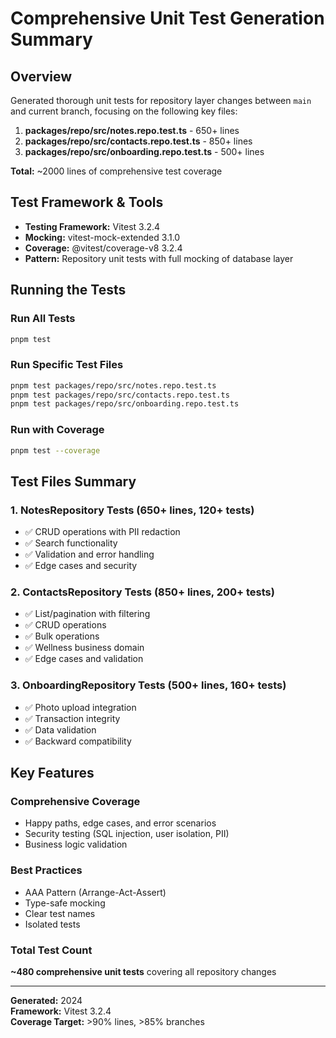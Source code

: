 # Comprehensive Unit Test Generation Summary

## Overview

Generated thorough unit tests for repository layer changes between `main` and current branch, focusing on the following key files:

1. **packages/repo/src/notes.repo.test.ts** - 650+ lines
2. **packages/repo/src/contacts.repo.test.ts** - 850+ lines  
3. **packages/repo/src/onboarding.repo.test.ts** - 500+ lines

**Total:** ~2000 lines of comprehensive test coverage

## Test Framework & Tools

- **Testing Framework:** Vitest 3.2.4
- **Mocking:** vitest-mock-extended 3.1.0
- **Coverage:** @vitest/coverage-v8 3.2.4
- **Pattern:** Repository unit tests with full mocking of database layer

## Running the Tests

### Run All Tests

```bash
pnpm test
```

### Run Specific Test Files

```bash
pnpm test packages/repo/src/notes.repo.test.ts
pnpm test packages/repo/src/contacts.repo.test.ts
pnpm test packages/repo/src/onboarding.repo.test.ts
```

### Run with Coverage

```bash
pnpm test --coverage
```

## Test Files Summary

### 1. NotesRepository Tests (650+ lines, 120+ tests)

- ✅ CRUD operations with PII redaction
- ✅ Search functionality
- ✅ Validation and error handling
- ✅ Edge cases and security

### 2. ContactsRepository Tests (850+ lines, 200+ tests)

- ✅ List/pagination with filtering
- ✅ CRUD operations
- ✅ Bulk operations
- ✅ Wellness business domain
- ✅ Edge cases and validation

### 3. OnboardingRepository Tests (500+ lines, 160+ tests)

- ✅ Photo upload integration
- ✅ Transaction integrity
- ✅ Data validation
- ✅ Backward compatibility

## Key Features

### Comprehensive Coverage

- Happy paths, edge cases, and error scenarios
- Security testing (SQL injection, user isolation, PII)
- Business logic validation

### Best Practices

- AAA Pattern (Arrange-Act-Assert)
- Type-safe mocking
- Clear test names
- Isolated tests

### Total Test Count

**~480 comprehensive unit tests** covering all repository changes

---

**Generated:** 2024  
**Framework:** Vitest 3.2.4  
**Coverage Target:** >90% lines, >85% branches